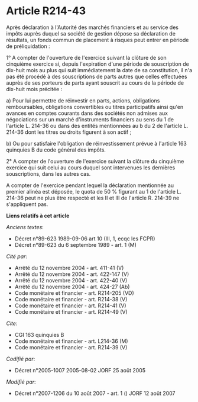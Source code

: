 # Article R214-43

Après déclaration à l'Autorité des marchés financiers et au service des impôts auprès duquel sa société de gestion dépose sa
déclaration de résultats, un fonds commun de placement à risques peut entrer en période de préliquidation :

1° A compter de l'ouverture de l'exercice suivant la clôture de son cinquième exercice si, depuis l'expiration d'une période
de souscription de dix-huit mois au plus qui suit immédiatement la date de sa constitution, il n'a pas été procédé à des
souscriptions de parts autres que celles effectuées auprès de ses porteurs de parts ayant souscrit au cours de la période de
dix-huit mois précitée :

a) Pour lui permettre de réinvestir en parts, actions, obligations remboursables, obligations convertibles ou titres
participatifs ainsi qu'en avances en comptes courants dans des sociétés non admises aux négociations sur un marché
d'instruments financiers au sens du 1 de l'article L. 214-36 ou dans des entités mentionnées au b du 2 de l'article L. 214-36
dont les titres ou droits figurent à son actif ;

b) Ou pour satisfaire l'obligation de réinvestissement prévue à l'article 163 quinquies B du code général des impôts.

2° A compter de l'ouverture de l'exercice suivant la clôture du cinquième exercice qui suit celui au cours duquel sont
intervenues les dernières souscriptions, dans les autres cas.

A compter de l'exercice pendant lequel la déclaration mentionnée au premier alinéa est déposée, le quota de 50 % figurant au
1 de l'article L. 214-36 peut ne plus être respecté et les II et III de l'article R. 214-39 ne s'appliquent pas.

**Liens relatifs à cet article**

_Anciens textes_:

  - Décret n°89-623 1989-09-06 art 10 (III, 1, ecqc les FCPR)
  - Décret n°89-623 du 6 septembre 1989 - art. 1 (M)

_Cité par_:

  - Arrêté du 12 novembre 2004 - art. 411-41 (V)
  - Arrêté du 12 novembre 2004 - art. 422-147 (V)
  - Arrêté du 12 novembre 2004 - art. 422-40 (V)
  - Arrêté du 12 novembre 2004 - art. 424-27 (Ab)
  - Code monétaire et financier - art. R214-205 (VD)
  - Code monétaire et financier - art. R214-38 (V)
  - Code monétaire et financier - art. R214-41 (V)
  - Code monétaire et financier - art. R214-49 (V)

_Cite_:

  - CGI 163 quinquies B
  - Code monétaire et financier - art. L214-36 (M)
  - Code monétaire et financier - art. R214-39 (V)

_Codifié par_:

  - Décret n°2005-1007 2005-08-02 JORF 25 août 2005

_Modifié par_:

  - Décret n°2007-1206 du 10 août 2007 - art. 1 () JORF 12 août 2007
